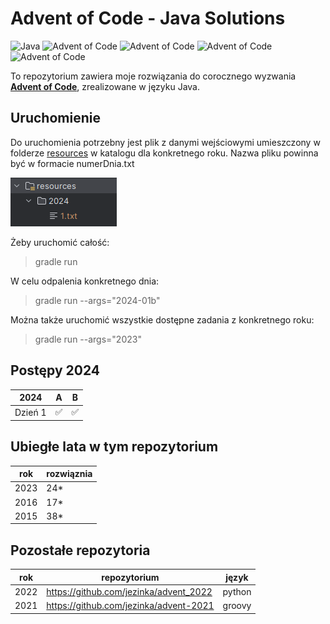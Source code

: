 # Advent of Code - Java Solutions

![Java](https://img.shields.io/badge/Language-Java-blue.svg)
![Advent of Code](https://img.shields.io/badge/Advent%20of%20Code-2024-blue)
![Advent of Code](https://img.shields.io/badge/Advent%20of%20Code-2023-red)
![Advent of Code](https://img.shields.io/badge/Advent%20of%20Code-2015-blue)
![Advent of Code](https://img.shields.io/badge/Advent%20of%20Code-2016-green)

To repozytorium zawiera moje rozwiązania do corocznego wyzwania **[Advent of Code](https://adventofcode.com/)**, zrealizowane w języku Java.

## Uruchomienie

Do uruchomienia potrzebny jest plik z danymi wejściowymi umieszczony w folderze
[resources](src/main/resources) w katalogu dla konkretnego roku. Nazwa pliku powinna być w formacie numerDnia.txt

![img.png](img.png)

Żeby uruchomić całość: 
> gradle run

W celu odpalenia konkretnego dnia: 
> gradle run --args="2024-01b"

Można także uruchomić wszystkie dostępne zadania z konkretnego roku:
> gradle run --args="2023"


## Postępy 2024
| 2024    | A           | B  |
|---------|-------------|----|
| Dzień 1 | ✅  | ✅  |


## Ubiegłe lata w tym repozytorium

| rok  | rozwiąznia                             |
|------|----------------------------------------|
| 2023 | 24*                                    |
| 2016 | 17*                                    |
| 2015 | 38*                                    |

## Pozostałe repozytoria
| rok  | repozytorium                           | język  |
|------|----------------------------------------|--------|
| 2022 | https://github.com/jezinka/advent_2022 | python |
| 2021 | https://github.com/jezinka/advent-2021 | groovy |



